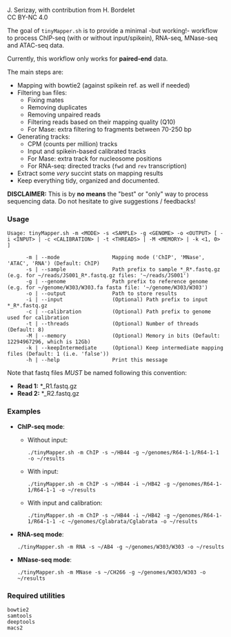 J. Serizay, with contribution from H. Bordelet  
CC BY-NC 4.0

The goal of `tinyMapper.sh` is to provide a minimal -but working!- workflow to process ChIP-seq (with or without input/spikein), RNA-seq, MNase-seq and ATAC-seq data. 

Currently, this workflow only works for **paired-end** data. 

The main steps are: 

- Mapping with bowtie2 (against spikein ref. as well if needed)
- Filtering `bam` files: 
    - Fixing mates
    - Removing duplicates
    - Removing unpaired reads
    - Filtering reads based on their mapping quality (Q10)
    - For Mase: extra filtering to fragments between 70-250 bp
- Generating tracks: 
    - CPM (counts per million) tracks
    - Input and spikein-based calibrated tracks 
    - For Mase: extra track for nucleosome positions
    - For RNA-seq: directed tracks (`fwd` and `rev` transcription)
- Extract some *very* succint stats on mapping results
- Keep everything tidy, organized and documented.

**DISCLAIMER:** This is by **no means** the "best" or "only" way to process sequencing data. Do not hesitate to give suggestions / feedbacks!

### Usage 

```
Usage: tinyMapper.sh -m <MODE> -s <SAMPLE> -g <GENOME> -o <OUTPUT> [ -i <INPUT> | -c <CALIBRATION> | -t <THREADS> | -M <MEMORY> | -k <1, 0> ]

      -m | --mode                 Mapping mode ('ChIP', 'MNase', 'ATAC', 'RNA') (Default: ChIP)
      -s | --sample               Path prefix to sample *_R*.fastq.gz (e.g. for ~/reads/JS001_R*.fastq.gz files: '~/reads/JS001')
      -g | --genome               Path prefix to reference genome (e.g. for ~/genome/W303/W303.fa fasta file: '~/genome/W303/W303')
      -o | --output               Path to store results
      -i | --input                (Optional) Path prefix to input *_R*.fastq.gz
      -c | --calibration          (Optional) Path prefix to genome used for calibration
      -t | --threads              (Optional) Number of threads (Default: 8)
      -M | --memory               (Optional) Memory in bits (Default: 12294967296, which is 12Gb)
      -k | --keepIntermediate     (Optional) Keep intermediate mapping files (Default: 1 (i.e. 'false'))
      -h | --help                 Print this message
```

Note that fastq files *MUST* be named following this convention:
   
- **Read 1:** \*_R1.fastq.gz
- **Read 2:** \*_R2.fastq.gz

### Examples

* **ChIP-seq mode**:

    - Without input:               

        `./tinyMapper.sh -m ChIP -s ~/HB44 -g ~/genomes/R64-1-1/R64-1-1 -o ~/results`
    
    - With input:

        `./tinyMapper.sh -m ChIP -s ~/HB44 -i ~/HB42 -g ~/genomes/R64-1-1/R64-1-1 -o ~/results`
    
    - With input and calibration:

        `./tinyMapper.sh -m ChIP -s ~/HB44 -i ~/HB42 -g ~/genomes/R64-1-1/R64-1-1 -c ~/genomes/Cglabrata/Cglabrata -o ~/results`
    
* **RNA-seq mode**:

    `./tinyMapper.sh -m RNA -s ~/AB4 -g ~/genomes/W303/W303 -o ~/results`

* **MNase-seq mode**:

    `./tinyMapper.sh -m MNase -s ~/CH266 -g ~/genomes/W303/W303 -o ~/results`

### Required utilities

`bowtie2`  
`samtools`  
`deeptools`  
`macs2`  
